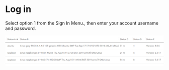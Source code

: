 # Log in

Select option 1 from the Sign In Menu., then enter your account username and password.

![](../../.gitbook/assets/image%20%2895%29.png)

